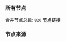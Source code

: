 ### 所有节点
合并节点总数: `820`
[节点链接](https://raw.githubusercontent.com/rzhy1/11/master/sub/sub_merge_base64.txt)

### 节点来源